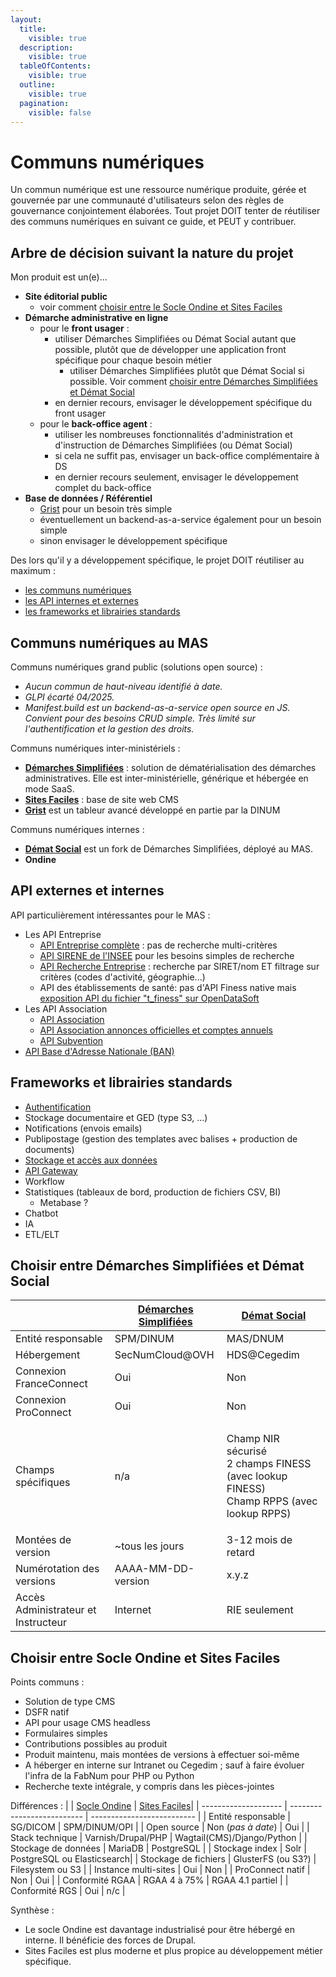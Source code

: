```yaml
---
layout:
  title:
    visible: true
  description:
    visible: true
  tableOfContents:
    visible: true
  outline:
    visible: true
  pagination:
    visible: false
---
```


# Communs numériques

Un commun numérique est une ressource numérique produite, gérée et gouvernée par une communauté d'utilisateurs selon des règles de gouvernance conjointement élaborées. Tout projet DOIT tenter de réutiliser des communs numériques en suivant ce guide, et PEUT y contribuer.

## Arbre de décision suivant la nature du projet
Mon produit est un(e)...
* **Site éditorial public**
  * voir comment [choisir entre le Socle Ondine et Sites Faciles](#choisir-entre-socle-ondine-et-sites-faciles)
* **Démarche administrative en ligne**
  * pour le **front usager** :
    * utiliser Démarches Simplifiées ou Démat Social autant que possible, plutôt que de développer une application front spécifique pour chaque besoin métier
      * utiliser Démarches Simplifiées plutôt que Démat Social si possible. Voir comment [choisir entre Démarches Simplifiées et Démat Social](communs-numeriques.md#choisir-entre-démarches-simplifiées-et-démat-social)
    * en dernier recours, envisager le développement spécifique du front usager
  * pour le **back-office agent** :
    * utiliser les nombreuses fonctionnalités d'administration et d'instruction de Démarches Simplifiées (ou Démat Social)
    * si cela ne suffit pas, envisager un back-office complémentaire à DS
    * en dernier recours seulement, envisager le développement complet du back-office
* **Base de données / Référentiel**
  * [Grist](https://grist.numerique.gouv.fr/) pour un besoin très simple
  * éventuellement un backend-as-a-service également pour un besoin simple
  * sinon envisager le développement spécifique

Des lors qu'il y a développement spécifique, le projet DOIT réutiliser au maximum :
- [les communs numériques](#communs-numériques-au-mas)
- [les API internes et externes](#api-externes-et-internes)
- [les frameworks et librairies standards](#frameworks-et-librairies-standards)

## Communs numériques au MAS

Communs numériques grand public (solutions open source) :
* _Aucun commun de haut-niveau identifié à date._
* _GLPI écarté 04/2025._
* _Manifest.build est un backend-as-a-service open source en JS. Convient pour des besoins CRUD simple. Très limité sur l'authentification et la gestion des droits._

Communs numériques inter-ministériels :
* [**Démarches Simplifiées**](https://doc.demarches-simplifiees.fr/) : solution de dématérialisation des démarches administratives. Elle est inter-ministérielle, générique et hébergée en mode SaaS.
* [**Sites Faciles**](https://sites-faciles.beta.numerique.gouv.fr/) : base de site web CMS
* [**Grist**](https://grist.numerique.gouv.fr/) est un tableur avancé développé en partie par la DINUM

Communs numériques internes :
* [**Démat Social**](https://demat.social.gouv.fr/) est un fork de Démarches Simplifiées, déployé au MAS.
* **Ondine**

## API externes et internes

API particulièrement intéressantes pour le MAS :
* Les API Entreprise
  * [API Entreprise complète](https://www.data.gouv.fr/fr/dataservices/api-entreprise/) : pas de recherche multi-critères
  * [API SIRENE de l'INSEE](https://portail-api.insee.fr/catalog/api/2ba0e549-5587-3ef1-9082-99cd865de66f?aq=ALL) pour les besoins simples de recherche
  * [API Recherche Entreprise](https://www.data.gouv.fr/fr/dataservices/api-recherche-dentreprises/) : recherche par SIRET/nom ET filtrage sur critères (codes d'activité, géographie...)
  * API des établissements de santé: pas d'API Finess native mais [exposition API du fichier "t_finess" sur OpenDataSoft](https://arssante.opendatasoft.com/)
* Les API Association
  * [API Association](https://www.associations.gouv.fr/les-api-et-autres-outils.html)
  * [API Association annonces officielles et comptes annuels](https://api.gouv.fr/les-api/api-annonces-comptes-annuels-associations-joafe)
  * [API Subvention](https://api.gouv.fr/les-api/api-data-subvention)
* [API Base d'Adresse Nationale (BAN)](https://www.data.gouv.fr/fr/dataservices/api-base-dadresse-nationale-ban/)

## Frameworks et librairies standards

* [Authentification](/concevoir/iam.md)
* Stockage documentaire et GED (type S3, …)
* Notifications (envois emails)
* Publipostage (gestion des templates avec balises + production de documents)
* [Stockage et accès aux données](/concevoir/data/README.md)
* [API Gateway](/concevoir/api/api-gateway.md)
* Workflow
* Statistiques (tableaux de bord, production de fichiers CSV, BI)
  * Metabase ?
* Chatbot
* IA
* ETL/ELT

## Choisir entre Démarches Simplifiées et Démat Social

|                                     | [Démarches Simplifiées](https://www.demarches-simplifiees.fr/) | [Démat Social](https://demat.social.gouv.fr/)                                                      |
| ----------------------------------- | -------------------------- | -------------------------------------------------------------------------------------------------- |
| Entité responsable                  | SPM/DINUM                  | MAS/DNUM                                                                                           |
| Hébergement                         | SecNumCloud@OVH            | HDS@Cegedim                                                                                        |
| Connexion FranceConnect             | Oui                        | Non                                                                                                |
| Connexion ProConnect                | Oui                        | Non                                                                                                |
| Champs spécifiques                  | n/a                        | <p>Champ NIR sécurisé<br>2 champs FINESS (avec lookup FINESS)<br>Champ RPPS (avec lookup RPPS)</p> |
| Montées de version                  | \~tous les jours           | 3-12 mois de retard                                                                                |
| Numérotation des versions           | AAAA-MM-DD-version         | x.y.z                                                                                              |
| Accès Administrateur et Instructeur | Internet                   | RIE seulement                                                                                      |

## Choisir entre Socle Ondine et Sites Faciles

Points communs :
- Solution de type CMS
- DSFR natif
- API pour usage CMS headless
- Formulaires simples
- Contributions possibles au produit
- Produit maintenu, mais montées de versions à effectuer soi-même
- A héberger en interne sur Intranet ou Cegedim ; sauf à faire évoluer l'infra de la FabNum pour PHP ou Python
- Recherche texte intégrale, y compris dans les pièces-jointes

Différences :
|                      | [Socle Ondine](/undefined/nos-produits/communs-numeriques/ondine.md) | [Sites Faciles](https://sites-faciles.beta.numerique.gouv.fr/)|
| -------------------- | -------------------------- | -------------------------- |
| Entité responsable   | SG/DICOM                   | SPM/DINUM/OPI              |
| Open source          | Non (_pas à date_)         | Oui                        |
| Stack technique      | Varnish/Drupal/PHP         | Wagtail(CMS)/Django/Python |
| Stockage de données  | MariaDB                    | PostgreSQL                 |
| Stockage index       | Solr                       | PostgreSQL ou Elasticsearch|
| Stockage de fichiers | GlusterFS (ou S3?)         | Filesystem ou S3           |
| Instance multi-sites | Oui                        | Non                        |
| ProConnect natif     | Non                        | Oui                        |
| Conformité RGAA      | RGAA 4 à 75%               | RGAA 4.1 partiel           |
| Conformité RGS       | Oui                        | n/c                        |

Synthèse :
- Le socle Ondine est davantage industrialisé pour être hébergé en interne. Il bénéficie des forces de Drupal.
- Sites Faciles est plus moderne et plus propice au développement métier spécifique.
